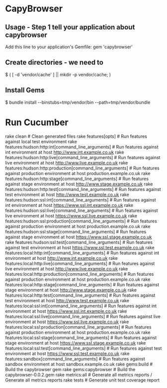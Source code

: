 # CapyBrowser

## Usage - Step 1 tell your application about capybrowser

Add this line to your application's Gemfile:
gem 'capybrowser'

## Create directories - we need to
$ ( [ -d 'vendor/cache' ] || mkdir -p vendor/cache; )

## Install Gems
$ bundle install --binstubs=tmp/vendor/bin --path=tmp/vendor/bundle

# Run Cucumber
rake clean                                                    # Clean generated files
rake features[opts]                                           # Run features against local test environment
rake features:hudson:http:int[command_line_arguments]         # Run features against int environment at host http://www.int.example.co.uk
rake features:hudson:http:live[command_line_arguments]        # Run features against live environment at host http://www.live.example.co.uk
rake features:hudson:http:production[command_line_arguments]  # Run features against production environment at host production.example.co.uk
rake features:hudson:http:stage[command_line_arguments]       # Run features against stage environment at host http://www.stage.example.co.uk
rake features:hudson:http:test[command_line_arguments]        # Run features against test environment at host http://www.test.example.co.uk
rake features:hudson:ssl:int[command_line_arguments]          # Run features against int environment at host https://www.ssl.int.example.co.uk
rake features:hudson:ssl:live[command_line_arguments]         # Run features against live environment at host https://www.ssl.live.example.co.uk
rake features:hudson:ssl:production[command_line_arguments]   # Run features against production environment at host production.example.co.uk
rake features:hudson:ssl:stage[command_line_arguments]        # Run features against stage environment at host https://www.ssl.stage.example.co.uk
rake features:hudson:ssl:test[command_line_arguments]         # Run features against test environment at host https://www.ssl.test.example.co.uk
rake features:local:http:int[command_line_arguments]          # Run features against int environment at host http://www.int.example.co.uk
rake features:local:http:live[command_line_arguments]         # Run features against live environment at host http://www.live.example.co.uk
rake features:local:http:production[command_line_arguments]   # Run features against production environment at host production.example.co.uk
rake features:local:http:stage[command_line_arguments]        # Run features against stage environment at host http://www.stage.example.co.uk
rake features:local:http:test[command_line_arguments]         # Run features against test environment at host http://www.test.example.co.uk
rake features:local:ssl:int[command_line_arguments]           # Run features against int environment at host https://www.ssl.int.example.co.uk
rake features:local:ssl:live[command_line_arguments]          # Run features against live environment at host https://www.ssl.live.example.co.uk
rake features:local:ssl:production[command_line_arguments]    # Run features against production environment at host production.example.co.uk
rake features:local:ssl:stage[command_line_arguments]         # Run features against stage environment at host https://www.ssl.stage.example.co.uk
rake features:local:ssl:test[command_line_arguments]          # Run features against test environment at host https://www.ssl.test.example.co.uk
rake features:sandbox[command_line_arguments]                 # Run features against sandbox environment at host sandbox.example.co.uk
rake gems:build                                               # Build the capybrowser gem
rake gems:capybrowser                                         # Build the capybrowser-0.0.2.gem
rake metrics:all                                              # Generate all metrics reports / Generate all metrics reports
rake tests                                                    # Generate unit test coverage report
